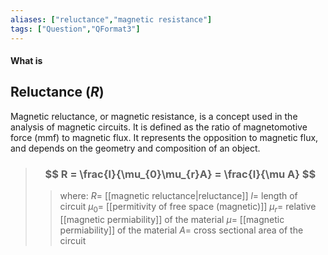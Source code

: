 ```yaml
---
aliases: ["reluctance","magnetic resistance"]
tags: ["Question","QFormat3"]
---
```


#### What is
## Reluctance ($R$)
Magnetic reluctance, or magnetic resistance, is a concept used in the analysis of magnetic circuits. It is defined as the ratio of magnetomotive force (mmf) to magnetic flux. It represents the opposition to magnetic flux, and depends on the geometry and composition of an object. 

> ### $$ R = \frac{l}{\mu_{0}\mu_{r}A} = \frac{l}{\mu A} $$ 
>> where:
>> $R=$ [[magnetic reluctance|reluctance]]
>> $l=$ length of circuit
>> $\mu_0=$ [[permitivity of free space (magnetic)]]
>> $\mu_{r}=$ relative [[magnetic permiability]] of the material
>> $\mu=$ [[magnetic permiability]] of the material
>> $A=$ cross sectional area of the circuit
